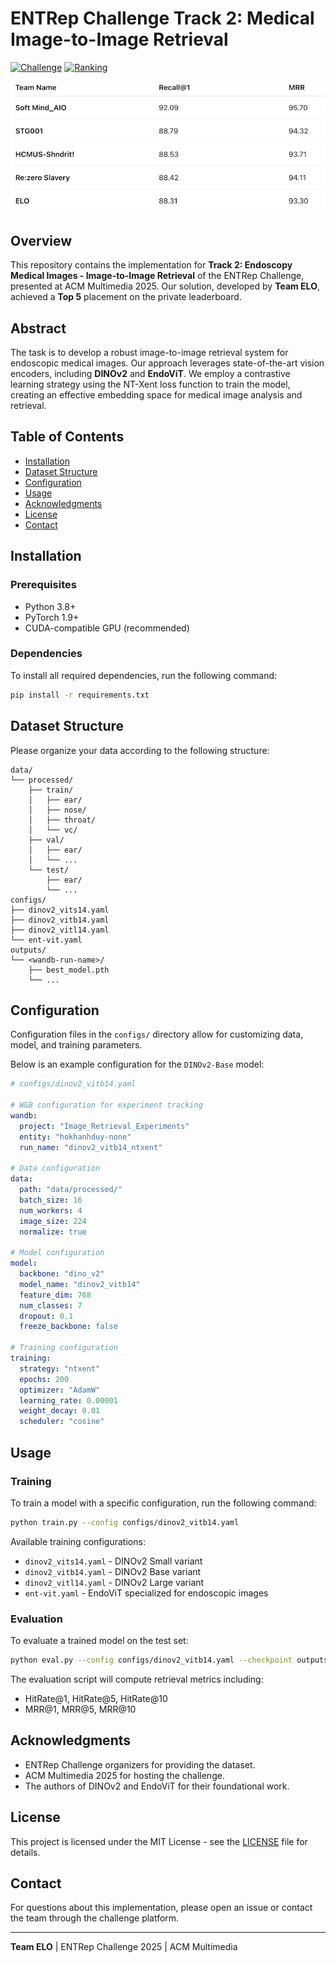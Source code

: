 # ENTRep Challenge Track 2: Medical Image-to-Image Retrieval

[![Challenge](https://img.shields.io/badge/ENTRep%20Challenge-Track%202-blue)](https://aichallenge.hcmus.edu.vn/acm-mm-2025/entrep)
[![Ranking](https://img.shields.io/badge/Ranking-Top%205-gold)](https://aichallenge.hcmus.edu.vn/acm-mm-2025/entrep)

<!-- Leaderboard image -->
<p align="center">
  <img src="assets/image.png" alt="Leaderboard" width="600"/>
</p>

## Overview

This repository contains the implementation for **Track 2: Endoscopy Medical Images - Image-to-Image Retrieval** of the ENTRep Challenge, presented at ACM Multimedia 2025. Our solution, developed by **Team ELO**, achieved a **Top 5** placement on the private leaderboard.

## Abstract

The task is to develop a robust image-to-image retrieval system for endoscopic medical images. Our approach leverages state-of-the-art vision encoders, including **DINOv2** and **EndoViT**. We employ a contrastive learning strategy using the NT-Xent loss function to train the model, creating an effective embedding space for medical image analysis and retrieval.

## Table of Contents

- [Installation](#installation)
- [Dataset Structure](#dataset-structure)
- [Configuration](#configuration)
- [Usage](#usage)
- [Acknowledgments](#acknowledgments)
- [License](#license)
- [Contact](#contact)

## Installation

### Prerequisites

- Python 3.8+
- PyTorch 1.9+
- CUDA-compatible GPU (recommended)

### Dependencies

To install all required dependencies, run the following command:

```bash
pip install -r requirements.txt
```

## Dataset Structure

Please organize your data according to the following structure:

```
data/
└── processed/
    ├── train/
    │   ├── ear/
    │   ├── nose/
    │   ├── throat/
    │   └── vc/
    ├── val/
    │   ├── ear/
    │   └── ...
    └── test/
        ├── ear/
        └── ...
configs/
├── dinov2_vits14.yaml
├── dinov2_vitb14.yaml
├── dinov2_vitl14.yaml
└── ent-vit.yaml
outputs/
└── <wandb-run-name>/
    ├── best_model.pth
    └── ...
```

## Configuration

Configuration files in the `configs/` directory allow for customizing data, model, and training parameters.

Below is an example configuration for the `DINOv2-Base` model:

```yaml
# configs/dinov2_vitb14.yaml

# W&B configuration for experiment tracking
wandb:
  project: "Image_Retrieval_Experiments"
  entity: "hokhanhduy-none"
  run_name: "dinov2_vitb14_ntxent"

# Data configuration
data:
  path: "data/processed/"
  batch_size: 16
  num_workers: 4
  image_size: 224
  normalize: true

# Model configuration
model:
  backbone: "dino_v2"
  model_name: "dinov2_vitb14"
  feature_dim: 768
  num_classes: 7
  dropout: 0.1
  freeze_backbone: false

# Training configuration
training:
  strategy: "ntxent"
  epochs: 200
  optimizer: "AdamW"
  learning_rate: 0.00001
  weight_decay: 0.01
  scheduler: "cosine"
```

## Usage

### Training

To train a model with a specific configuration, run the following command:

```bash
python train.py --config configs/dinov2_vitb14.yaml
```

Available training configurations:

- `dinov2_vits14.yaml` - DINOv2 Small variant
- `dinov2_vitb14.yaml` - DINOv2 Base variant
- `dinov2_vitl14.yaml` - DINOv2 Large variant
- `ent-vit.yaml` - EndoViT specialized for endoscopic images

### Evaluation

To evaluate a trained model on the test set:

```bash
python eval.py --config configs/dinov2_vitb14.yaml --checkpoint outputs/<wandb-run-name>/best_model.pth --split test
```

The evaluation script will compute retrieval metrics including:

- HitRate@1, HitRate@5, HitRate@10
- MRR@1, MRR@5, MRR@10

## Acknowledgments

- ENTRep Challenge organizers for providing the dataset.
- ACM Multimedia 2025 for hosting the challenge.
- The authors of DINOv2 and EndoViT for their foundational work.

## License

This project is licensed under the MIT License - see the [LICENSE](LICENSE) file for details.

## Contact

For questions about this implementation, please open an issue or contact the team through the challenge platform.

-----

**Team ELO** | ENTRep Challenge 2025 | ACM Multimedia